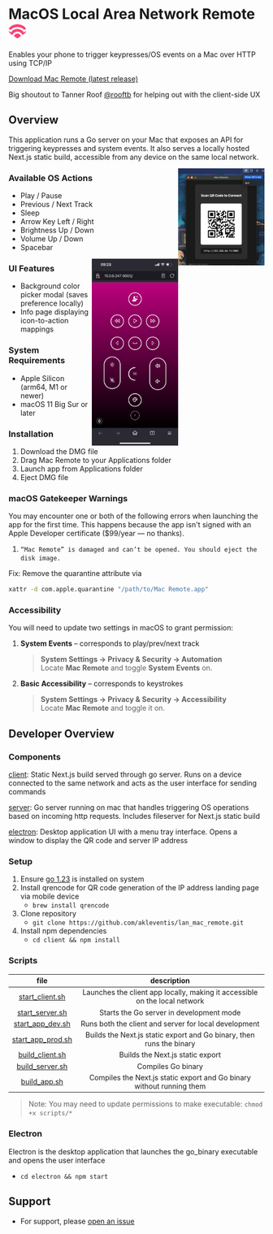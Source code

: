 # MacOS Local Area Network Remote <img width=35 src="assets/icon.png" style="vertical-align: text-bottom;" />
Enables your phone to trigger keypresses/OS events on a Mac over HTTP using TCP/IP

[Download Mac Remote (latest release)](https://github.com/akleventis/lan_mac_remote/releases/latest)

Big shoutout to Tanner Roof [@rooftb](https://github.com/rooftb) for helping out with the client-side UX

## Overview
This application runs a Go server on your Mac that exposes an API for triggering keypresses and system events. It also serves a locally hosted Next.js static build, accessible from any device on the same local network.

<img align='right' width=170 src="assets/qr.png" />

### Available OS Actions
- Play / Pause
- Previous / Next Track
- Sleep
- Arrow Key Left / Right
- Brightness Up / Down
- Volume Up / Down
- Spacebar

<img align='right' width=170 src="assets/screen.png" />

### UI Features
- Background color picker modal (saves preference locally)
- Info page displaying icon-to-action mappings


### System Requirements
- Apple Silicon (arm64, M1 or newer)
- macOS 11 Big Sur or later

### Installation
1. Download the DMG file
2. Drag Mac Remote to your Applications folder
3. Launch app from Applications folder
5. Eject DMG file

### macOS Gatekeeper Warnings

You may encounter one or both of the following errors when launching the app for the first time. This happens because the app isn't signed with an Apple Developer certificate ($99/year — no thanks).

1. `“Mac Remote” is damaged and can’t be opened. You should eject the disk image.`

Fix: Remove the quarantine attribute via
```bash
xattr -d com.apple.quarantine "/path/to/Mac Remote.app"
```

### Accessibility
You will need to update two settings in macOS to grant permission:

1. **System Events** – corresponds to play/prev/next track  
   > **System Settings → Privacy & Security → Automation**  
   Locate **Mac Remote** and toggle **System Events** on.

2. **Basic Accessibility** – corresponds to keystrokes  
   > **System Settings → Privacy & Security → Accessibility**  
   Locate **Mac Remote** and toggle it on.

## Developer Overview

### Components

[client](./client/): Static Next.js build served through go server. Runs on a device connected to the same network and acts as the user interface for sending commands

[server](./server/api.go): Go server running on mac that handles triggering OS operations based on incoming http requests. Includes fileserver for Next.js static build

[electron](./electron/): Desktop application UI with a menu tray interface. Opens a window to display the QR code and server IP address


### Setup
1. Ensure [go 1.23](https://go.dev/doc/install) is installed on system 
1. Install qrencode for QR code generation of the IP address landing page via mobile device
    - `brew install qrencode`
1. Clone repository 
    - `git clone https://github.com/akleventis/lan_mac_remote.git`
1. Install npm dependencies
    -  `cd client && npm install`

### Scripts
| file | description|
| :--: | :--: |
|[start_client.sh](./scripts/start_client.sh)| Launches the client app locally, making it accessible on the local network |
|[start_server.sh](./scripts/start_server.sh)| Starts the Go server in development mode |
|[start_app_dev.sh](./scripts/start_app_dev.sh)| Runs both the client and server for local development |
|[start_app_prod.sh](./scripts/start_app_prod.sh)| Builds the Next.js static export and Go binary, then runs the binary |
|[build_client.sh](./scripts/build_client.sh)| Builds the Next.js static export |
|[build_server.sh](./scripts/build_server.sh)| Compiles Go binary |
|[build_app.sh](./scripts/build_app.sh)| Compiles the Next.js static export and Go binary without running them |

> Note: You may need to update permissions to make executable: `chmod +x scripts/*`

### Electron
Electron is the desktop application that launches the go_binary executable and opens the user interface
- `cd electron && npm start`

## Support
- For support, please [open an issue](https://github.com/akleventis/lan_mac_remote/issues) 
